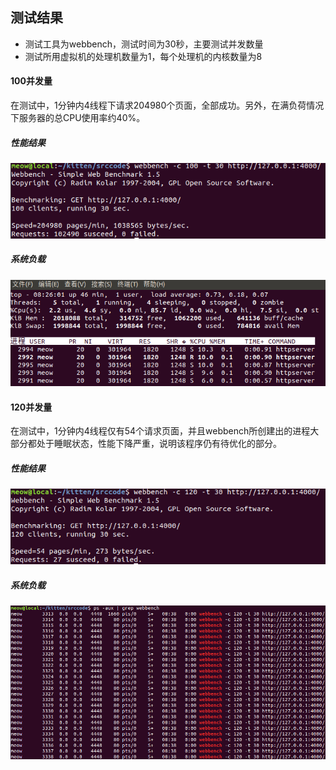 ## 测试结果
+ 测试工具为webbench，测试时间为30秒，主要测试并发数量
+ 测试所用虚拟机的处理机数量为1，每个处理机的内核数量为8

#### 100并发量
在测试中，1分钟内4线程下请求204980个页面，全部成功。另外，在满负荷情况下服务器的总CPU使用率约40%。
##### 性能结果
![](https://github.com/nettik/kitten/blob/master/basic/picture/%E6%B5%8B%E8%AF%95%E5%9B%BE1.png)
##### 系统负载
![](https://github.com/nettik/kitten/blob/master/basic/picture/%E6%B5%8B%E8%AF%95%E5%9B%BE2.png)
#### 120并发量
在测试中，1分钟内4线程仅有54个请求页面，并且webbench所创建出的进程大部分都处于睡眠状态，性能下降严重，说明该程序仍有待优化的部分。
##### 性能结果
![](https://github.com/nettik/kitten/blob/master/basic/picture/%E6%B5%8B%E8%AF%95%E5%9B%BE3.png)
##### 系统负载
![](https://github.com/nettik/kitten/blob/master/basic/picture/%E6%B5%8B%E8%AF%95%E5%9B%BE4.png)
